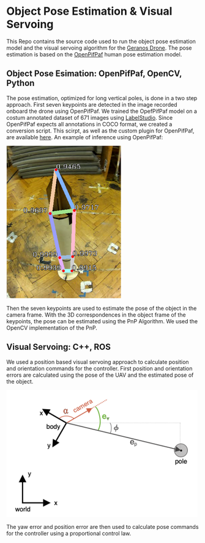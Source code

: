  # Object Pose Estimation & Visual Servoing
 
 This Repo contains the source code used to run the object pose estimation model and the visual servoing algorithm for the [Geranos Drone](https://github.com/Geranos-Drone). The pose estimation is based on the [OpenPifPaf](https://github.com/vita-epfl/openpifpaf) human pose estimation model. 
 
 
## Object Pose Esimation: OpenPifPaf, OpenCV, Python

The pose estimation, optimized for long vertical poles, is done in a two step approach. First seven keypoints are detected in the image recorded onboard the drone using OpenPifPaf. We trained the OpefPifPaf model on a costum annotated dataset of 671 images using [LabelStudio](https://github.com/heartexlabs/label-studio). Since OpenPifPaf expects all annotations in COCO format, we created a conversion script. This scirpt, as well as the custom plugin for OpenPifPaf, are available [here](https://github.com/Geranos-Drone/BT_Vision/tree/master). An example of inference using OpenPifPaf:

<img src="./images/keypoints.png" alt="keypoints" width="300"/>

Then the seven keypoints are used to estimate the pose of the object in the camera frame. With the 3D correspondences in the object frame of the keypoints, the pose can be estimated using the PnP Algorithm. We used the OpenCV implementation of the PnP.



## Visual Servoing: C++, ROS

We used a position based visual servoing approach to calculate position and orientation commands for the controller. First position and orientation errors are calculated using the pose of the UAV and the estimated pose of the object.

<img src="./images/PBVS.png" alt="PBVS" width="500"/>

The yaw error and position error are then used to calculate pose commands for the controller using a proportional control law.
